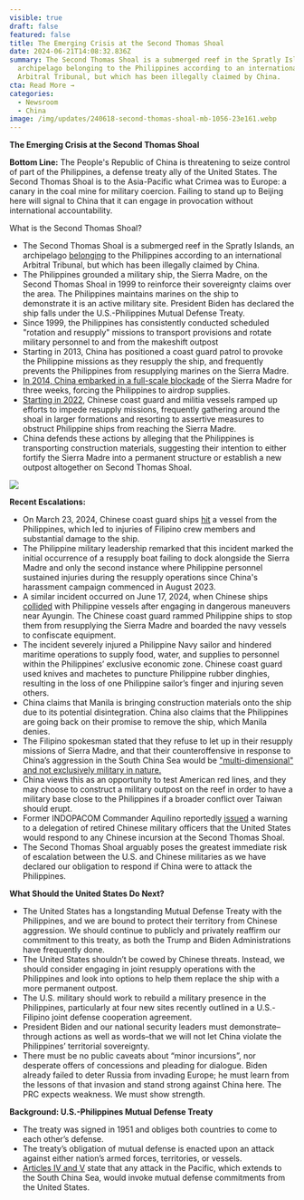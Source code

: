 ```yaml
---
visible: true
draft: false
featured: false
title: The Emerging Crisis at the Second Thomas Shoal
date: 2024-06-21T14:08:32.836Z
summary: The Second Thomas Shoal is a submerged reef in the Spratly Islands, an
  archipelago belonging to the Philippines according to an international
  Arbitral Tribunal, but which has been illegally claimed by China.
cta: Read More →
categories:
  - Newsroom
  - China
image: /img/updates/240618-second-thomas-shoal-mb-1056-23e161.webp
---
```

**The Emerging Crisis at the Second Thomas Shoal**

**Bottom Line:** The People's Republic of China is threatening to seize control of part of the Philippines, a defense treaty ally of the United States. The Second Thomas Shoal is to the Asia-Pacific what Crimea was to Europe: a canary in the coal mine for military coercion. Failing to stand up to Beijing here will signal to China that it can engage in provocation without international accountability.

What is the Second Thomas Shoal?

* The Second Thomas Shoal is a submerged reef in the Spratly Islands, an archipelago [belonging](https://8nithvebb.cc.rs6.net/tn.jsp?f=001FFrOn67yvEDfxf3DEm3KWduwxt8P66-eNeg7hdHr24ZoWyFzOg_i26XRUg6ZTZ9DB30I6TyerDnOgO9fBbKf3EJIMJGtdbcnq2a_MQJsbBnkNs-tb-p5ipaeLIgGO8rfodaDJiNoxpQpfjlAuZjTh4wL0qEQEZDlQ_vJNwEhAZUSNSiSYm01oXxMk5h5IsPxw7d_nyqAlmOE99Hz1ge3K2e_bWPcXXynoJV4AJohnBI=&c=GgMMjo6kWg8UeM0240gsRHcaL3WqUDsYe3XnjlhMk2rG0nSYavymZQ==&ch=pw9NbdRDSNeI9_po1NUkmgY8tB0LllP_VZBPFOeiQpdGeXJGdoS5lQ==) to the Philippines according to an international Arbitral Tribunal, but which has been illegally claimed by China.
* The Philippines grounded a military ship, the Sierra Madre, on the Second Thomas Shoal in 1999 to reinforce their sovereignty claims over the area. The Philippines maintains marines on the ship to\
  demonstrate it is an active military site. President Biden has declared the ship falls under the U.S.-Philippines Mutual Defense Treaty.
* Since 1999, the Philippines has consistently conducted scheduled "rotation and resupply" missions to transport provisions and rotate military personnel to and from the makeshift outpost
* Starting in 2013, China has positioned a coast guard patrol to provoke the Philippine missions as they resupply the ship, and frequently prevents the Philippines from resupplying marines on the Sierra Madre.
* [In 2014, China embarked in a full-scale blockade](https://8nithvebb.cc.rs6.net/tn.jsp?f=001FFrOn67yvEDfxf3DEm3KWduwxt8P66-eNeg7hdHr24ZoWyFzOg_i26XRUg6ZTZ9DnE40SOjWewdEuMCZn4o-97bCcF0AH-PkEolBqRwci7mGMa-zD21RVfeuXhh5bt9MWW8NNpqwiXrRAsPbE2N_kTMXTcsTb2IBRR7FcG4oCPcIHEPt-mRUM9T7hKUoltUIZIDMVTb1p2A=&c=GgMMjo6kWg8UeM0240gsRHcaL3WqUDsYe3XnjlhMk2rG0nSYavymZQ==&ch=pw9NbdRDSNeI9_po1NUkmgY8tB0LllP_VZBPFOeiQpdGeXJGdoS5lQ==) of the Sierra Madre for three weeks, forcing the Philippines to airdrop supplies.
* [Starting in 2022](https://8nithvebb.cc.rs6.net/tn.jsp?f=001FFrOn67yvEDfxf3DEm3KWduwxt8P66-eNeg7hdHr24ZoWyFzOg_i26XRUg6ZTZ9DnE40SOjWewdEuMCZn4o-97bCcF0AH-PkEolBqRwci7mGMa-zD21RVfeuXhh5bt9MWW8NNpqwiXrRAsPbE2N_kTMXTcsTb2IBRR7FcG4oCPcIHEPt-mRUM9T7hKUoltUIZIDMVTb1p2A=&c=GgMMjo6kWg8UeM0240gsRHcaL3WqUDsYe3XnjlhMk2rG0nSYavymZQ==&ch=pw9NbdRDSNeI9_po1NUkmgY8tB0LllP_VZBPFOeiQpdGeXJGdoS5lQ==), Chinese coast guard and militia vessels ramped up efforts to impede resupply missions, frequently gathering around the shoal in larger formations and resorting to assertive measures to obstruct Philippine ships from reaching the Sierra Madre.
* China defends these actions by alleging that the Philippines is transporting construction materials, suggesting their intention to either fortify the Sierra Madre into a permanent structure or establish a new outpost altogether on Second Thomas Shoal.

![](/img/updates/screenshot-2024-01-25-at-6.12.37 am.png)

**Recent Escalations:**

* On March 23, 2024, Chinese coast guard ships [hit](https://8nithvebb.cc.rs6.net/tn.jsp?f=001FFrOn67yvEDfxf3DEm3KWduwxt8P66-eNeg7hdHr24ZoWyFzOg_i26XRUg6ZTZ9Dq6bzbN7N_YCPcDTHqMgqmvzmgXY-0GG2GYFQsMfFui1ML2Gev5RDCrhP-dc6LqZDq-CS3GCAIBdr4ErzsfPGKlPFMA3_aE8NeaVJ75YCi8Uj7EBUMPYhS8XVv7IjLOmkcWHhms8KQ_wSF9kvVrRlFpRgjQP8bgRvogtW-IUFG7O8TEHdDyXf7mIwIHpwz4sF3OfrjV-MOJa__woUls7Tkg==&c=GgMMjo6kWg8UeM0240gsRHcaL3WqUDsYe3XnjlhMk2rG0nSYavymZQ==&ch=pw9NbdRDSNeI9_po1NUkmgY8tB0LllP_VZBPFOeiQpdGeXJGdoS5lQ==) a vessel from the Philippines, which led to injuries of Filipino crew members and substantial damage to the ship.
* The Philippine military leadership remarked that this incident marked the initial occurrence of a resupply boat failing to dock alongside the Sierra Madre and only the second instance where Philippine personnel sustained injuries during the resupply operations since China's harassment campaign commenced in August 2023.
* A similar incident occurred on June 17, 2024, when Chinese ships [collided](https://8nithvebb.cc.rs6.net/tn.jsp?f=001FFrOn67yvEDfxf3DEm3KWduwxt8P66-eNeg7hdHr24ZoWyFzOg_i26XRUg6ZTZ9DmtWPyiye6w3V87zzzs9P56A8RnGIML3VpOd8PtDDguZ9Ol35LYwfi838IK5oHPy6T05QKgjGX_TNI0FsVql3t4TvfO42TlOTlIsdhE3oSzL_GglI3E7O4aLCNhCzpgTdsQBSrtPdma_N3iEUn3utmkJ6v4UADfdvLqaY0xpp7E-_c3tL_ReEvBx3hJDktQ1QqndKWpWQXRU=&c=GgMMjo6kWg8UeM0240gsRHcaL3WqUDsYe3XnjlhMk2rG0nSYavymZQ==&ch=pw9NbdRDSNeI9_po1NUkmgY8tB0LllP_VZBPFOeiQpdGeXJGdoS5lQ==) with Philippine vessels after engaging in dangerous maneuvers near Ayungin. The Chinese coast guard rammed Philippine ships to stop them from resupplying the Sierra Madre and boarded the navy vessels to confiscate equipment.
* The incident severely injured a Philippine Navy sailor and hindered maritime operations to supply food, water, and supplies to personnel within the Philippines’ exclusive economic zone. Chinese coast guard used knives and machetes to puncture Philippine rubber dinghies, resulting in the loss of one Philippine sailor’s finger and injuring seven others.
* China claims that Manila is bringing construction materials onto the ship due to its potential disintegration. China also claims that the Philippines are going back on their promise to remove the ship, which Manila denies.
* The Filipino spokesman stated that they refuse to let up in their resupply missions of Sierra Madre, and that their counteroffensive in response to China’s aggression in the South China Sea would be ["multi-dimensional" and not exclusively military in nature.](https://8nithvebb.cc.rs6.net/tn.jsp?f=001FFrOn67yvEDfxf3DEm3KWduwxt8P66-eNeg7hdHr24ZoWyFzOg_i26XRUg6ZTZ9D7ptwnqoErkiQylrXYkwddYY88CW8hYZQ0_6_tArGYexZ-D-tjatUcGsmKn9a8agxUgxUP7rGz0Q_GbsOTex5NS2mB3WMOuGu6vaGgB9onp4gjDYtyV9QTeYLasbyocujqGBxunQCxFlBZiyUe1KAdnYQmQf1wU_BDTckLdS-5bFTb049Er0SEHI_ro2rD54_r9Ce0ALT7WdMG3CGi2NaDulCJMJgxtAk0dH5m2MGe6c=&c=GgMMjo6kWg8UeM0240gsRHcaL3WqUDsYe3XnjlhMk2rG0nSYavymZQ==&ch=pw9NbdRDSNeI9_po1NUkmgY8tB0LllP_VZBPFOeiQpdGeXJGdoS5lQ==)
* China views this as an opportunity to test American red lines, and they may choose to construct a military outpost on the reef in order to have a military base close to the Philippines if a broader conflict over Taiwan should erupt.
* Former INDOPACOM Commander Aquilino reportedly [issued](https://8nithvebb.cc.rs6.net/tn.jsp?f=001FFrOn67yvEDfxf3DEm3KWduwxt8P66-eNeg7hdHr24ZoWyFzOg_i26XRUg6ZTZ9DHiP0ItJ1V5_G8-JnDTineCjNQgs8nuDA1l_Klo2CH3_5-TUGl4yRG5Y-YuKgf1Y0uZxoQ_7ZaKp_CBTnpo_ysklEUoSRw1AQIbDBTsgqWAbSjJK_g5AmLupihndvf7c1SoccKR5kiws=&c=GgMMjo6kWg8UeM0240gsRHcaL3WqUDsYe3XnjlhMk2rG0nSYavymZQ==&ch=pw9NbdRDSNeI9_po1NUkmgY8tB0LllP_VZBPFOeiQpdGeXJGdoS5lQ==) a warning to a delegation of retired Chinese military officers that the United States would respond to any Chinese incursion at the Second Thomas Shoal.
* The Second Thomas Shoal arguably poses the greatest immediate risk of escalation between the U.S. and Chinese militaries as we have declared our obligation to respond if China were to attack the Philippines.

**What Should the United States Do Next?**

* The United States has a longstanding Mutual Defense Treaty with the Philippines, and we are bound to protect their territory from Chinese aggression. We should continue to publicly and privately reaffirm our commitment to this treaty, as both the Trump and Biden Administrations have frequently done.
* The United States shouldn’t be cowed by Chinese threats. Instead, we should consider engaging in joint resupply operations with the Philippines and look into options to help them replace the ship with a more permanent outpost.
* The U.S. military should work to rebuild a military presence in the Philippines, particularly at four new sites recently outlined in a U.S.-Filipino joint defense cooperation agreement.
* President Biden and our national security leaders must demonstrate–through actions as well as words–that we will not let China violate the Philippines’ territorial sovereignty.
* There must be no public caveats about “minor incursions”, nor desperate offers of concessions and pleading for dialogue. Biden already failed to deter Russia from invading Europe; he must learn from the lessons of that invasion and stand strong against China here. The PRC expects weakness. We must show strength.

**Background: U.S.-Philippines Mutual Defense Treaty**

* The treaty was signed in 1951 and obliges both countries to come to each other’s defense.
* The treaty’s obligation of mutual defense is enacted upon an attack against either nation’s armed forces, territories, or vessels.
* [Articles IV and V](https://8nithvebb.cc.rs6.net/tn.jsp?f=001FFrOn67yvEDfxf3DEm3KWduwxt8P66-eNeg7hdHr24ZoWyFzOg_i26XRUg6ZTZ9DlgtcPJ2PsXFMMNEwjVntmhDE_zbbPgjcNfkNwNw-fedczchGu1m8GMlayLee_0rWa4qCTMX-hg-LSwUzw8COZD2ntZZ4LBRnjsIGXN6dYbG0nHWxMOJybK0xMgbvjKdXI5Zi4ymgw2NYXfmzGcorRZ1xL8p_R91hFU74KF2jdzp0Q0NWX_Wwc7lJsInuhgygDvrUeFFLxTT6-3voUiCh3HYh2NvOMluh&c=GgMMjo6kWg8UeM0240gsRHcaL3WqUDsYe3XnjlhMk2rG0nSYavymZQ==&ch=pw9NbdRDSNeI9_po1NUkmgY8tB0LllP_VZBPFOeiQpdGeXJGdoS5lQ==) state that any attack in the Pacific, which extends to the South China Sea, would invoke mutual defense commitments from the United States.